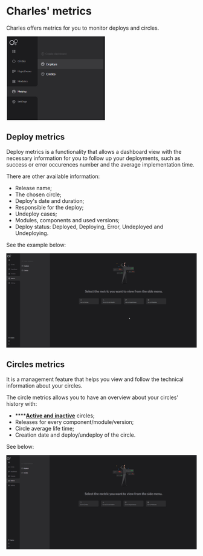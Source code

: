 # Charles' metrics

Charles offers metrics for you to monitor deploys and circles. 

![](../../.gitbook/assets/metrics-circ-e-deplo.png)

## Deploy metrics

Deploy metrics is a functionality that allows a dashboard view with the necessary information for you to follow up your deployments, such as success or error occurences number and the average implementation time.

There are other available information: 

* Release name;
* The chosen circle;
* Deploy's date and duration;
* Responsible for the deploy;
* Undeploy cases;
* Modules, components and used versions;
* Deploy status: Deployed, Deploying, Error, Undeployed and Undeploying.

See the example below:  

![](../../.gitbook/assets/deploy.gif)

## Circles metrics 

It is a management feature that helps you view and follow the technical information about your circles.

The circle metrics allows you to have an overview about your circles' history with:  

* \*\*\*\*[**Active and inactive**](../circles.md#active-and-inactive-circles) circles;
* Releases for every component/module/version; 
* Circle average life time;
* Creation date and deploy/undeploy of the circle.

See below: 

![](../../.gitbook/assets/metrica-de-circle.gif)

